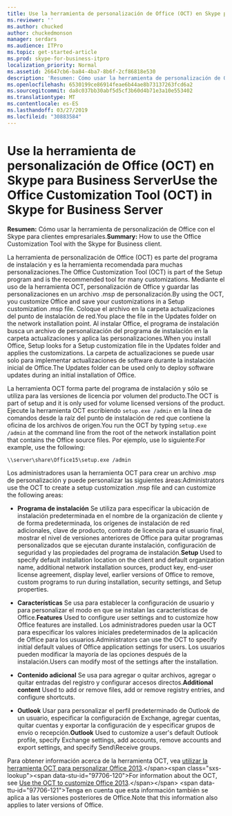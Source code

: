 ```yaml
---
title: Use la herramienta de personalización de Office (OCT) en Skype para Business Server
ms.reviewer: ''
ms.author: chucked
author: chuckedmonson
manager: serdars
ms.audience: ITPro
ms.topic: get-started-article
ms.prod: skype-for-business-itpro
localization_priority: Normal
ms.assetid: 26647cb6-ba84-4ba7-8b6f-2cf86818e530
description: 'Resumen: Cómo usar la herramienta de personalización de Office con el Skype para clientes empresariales.'
ms.openlocfilehash: 6530199ce86914feae6b44ae8b73137263fcd6a2
ms.sourcegitcommit: da8c037bb30abf5d5cf3b60d4b71e3a10e553402
ms.translationtype: MT
ms.contentlocale: es-ES
ms.lasthandoff: 03/27/2019
ms.locfileid: "30883584"
---
```

# <a name="use-the-office-customization-tool-oct-in-skype-for-business-server"></a><span data-ttu-id="97706-103">Use la herramienta de personalización de Office (OCT) en Skype para Business Server</span><span class="sxs-lookup"><span data-stu-id="97706-103">Use the Office Customization Tool (OCT) in Skype for Business Server</span></span>
 
<span data-ttu-id="97706-104">**Resumen:** Cómo usar la herramienta de personalización de Office con el Skype para clientes empresariales.</span><span class="sxs-lookup"><span data-stu-id="97706-104">**Summary:** How to use the Office Customization Tool with the Skype for Business client.</span></span>
  
<span data-ttu-id="97706-105">La herramienta de personalización de Office (OCT) es parte del programa de instalación y es la herramienta recomendada para muchas personalizaciones.</span><span class="sxs-lookup"><span data-stu-id="97706-105">The Office Customization Tool (OCT) is part of the Setup program and is the recommended tool for many customizations.</span></span> <span data-ttu-id="97706-106">Mediante el uso de la herramienta OCT, personalización de Office y guardar las personalizaciones en un archivo .msp de personalización.</span><span class="sxs-lookup"><span data-stu-id="97706-106">By using the OCT, you customize Office and save your customizations in a Setup customization .msp file.</span></span> <span data-ttu-id="97706-107">Coloque el archivo en la carpeta actualizaciones del punto de instalación de red.</span><span class="sxs-lookup"><span data-stu-id="97706-107">You place the file in the Updates folder on the network installation point.</span></span> <span data-ttu-id="97706-108">Al instalar Office, el programa de instalación busca un archivo de personalización del programa de instalación en la carpeta actualizaciones y aplica las personalizaciones.</span><span class="sxs-lookup"><span data-stu-id="97706-108">When you install Office, Setup looks for a Setup customization file in the Updates folder and applies the customizations.</span></span> <span data-ttu-id="97706-109">La carpeta de actualizaciones se puede usar solo para implementar actualizaciones de software durante la instalación inicial de Office.</span><span class="sxs-lookup"><span data-stu-id="97706-109">The Updates folder can be used only to deploy software updates during an initial installation of Office.</span></span>
  
<span data-ttu-id="97706-110">La herramienta OCT forma parte del programa de instalación y sólo se utiliza para las versiones de licencia por volumen del producto.</span><span class="sxs-lookup"><span data-stu-id="97706-110">The OCT is part of setup and it is only used for volume licensed versions of the product.</span></span> <span data-ttu-id="97706-111">Ejecute la herramienta OCT escribiendo `setup.exe /admin` en la línea de comandos desde la raíz del punto de instalación de red que contiene la oficina de los archivos de origen.</span><span class="sxs-lookup"><span data-stu-id="97706-111">You run the OCT by typing  `setup.exe /admin` at the command line from the root of the network installation point that contains the Office source files.</span></span> <span data-ttu-id="97706-112">Por ejemplo, use lo siguiente:</span><span class="sxs-lookup"><span data-stu-id="97706-112">For example, use the following:</span></span>
  
 ```
\\server\share\Office15\setup.exe /admin
```
  
<span data-ttu-id="97706-113">Los administradores usan la herramienta OCT para crear un archivo .msp de personalización y puede personalizar las siguientes áreas:</span><span class="sxs-lookup"><span data-stu-id="97706-113">Administrators use the OCT to create a setup customization .msp file and can customize the following areas:</span></span>
  
- <span data-ttu-id="97706-114">**Programa de instalación** Se utiliza para especificar la ubicación de instalación predeterminada en el nombre de la organización de cliente y de forma predeterminada, los orígenes de instalación de red adicionales, clave de producto, contrato de licencia para el usuario final, mostrar el nivel de versiones anteriores de Office para quitar programas personalizados que se ejecutan durante instalación, configuración de seguridad y las propiedades del programa de instalación.</span><span class="sxs-lookup"><span data-stu-id="97706-114">**Setup** Used to specify default installation location on the client and default organization name, additional network installation sources, product key, end-user license agreement, display level, earlier versions of Office to remove, custom programs to run during installation, security settings, and Setup properties.</span></span>
    
- <span data-ttu-id="97706-115">**Características** Se usa para establecer la configuración de usuario y para personalizar el modo en que se instalan las características de Office.</span><span class="sxs-lookup"><span data-stu-id="97706-115">**Features** Used to configure user settings and to customize how Office features are installed.</span></span> <span data-ttu-id="97706-116">Los administradores pueden usar la OCT para especificar los valores iniciales predeterminados de la aplicación de Office para los usuarios.</span><span class="sxs-lookup"><span data-stu-id="97706-116">Administrators can use the OCT to specify initial default values of Office application settings for users.</span></span> <span data-ttu-id="97706-117">Los usuarios pueden modificar la mayoría de las opciones después de la instalación.</span><span class="sxs-lookup"><span data-stu-id="97706-117">Users can modify most of the settings after the installation.</span></span>
    
- <span data-ttu-id="97706-118">**Contenido adicional** Se usa para agregar o quitar archivos, agregar o quitar entradas del registro y configurar accesos directos.</span><span class="sxs-lookup"><span data-stu-id="97706-118">**Additional content** Used to add or remove files, add or remove registry entries, and configure shortcuts.</span></span>
    
- <span data-ttu-id="97706-119">**Outlook** Usar para personalizar el perfil predeterminado de Outlook de un usuario, especificar la configuración de Exchange, agregar cuentas, quitar cuentas y exportar la configuración de y especificar grupos de envío o recepción.</span><span class="sxs-lookup"><span data-stu-id="97706-119">**Outlook** Used to customize a user's default Outlook profile, specify Exchange settings, add accounts, remove accounts and export settings, and specify Send\Receive groups.</span></span>
    
<span data-ttu-id="97706-120">Para obtener información acerca de la herramienta OCT, vea [utilizar la herramienta OCT para personalizar Office 2013](https://docs.microsoft.com/previous-versions/office/office-2013-resource-kit/cc179132(v=office.15)).</span><span class="sxs-lookup"><span data-stu-id="97706-120">For information about the OCT, see [Use the OCT to customize Office 2013](https://docs.microsoft.com/previous-versions/office/office-2013-resource-kit/cc179132(v=office.15)).</span></span> <span data-ttu-id="97706-121">Tenga en cuenta que esta información también se aplica a las versiones posteriores de Office.</span><span class="sxs-lookup"><span data-stu-id="97706-121">Note that this information also applies to later versions of Office.</span></span>
  

